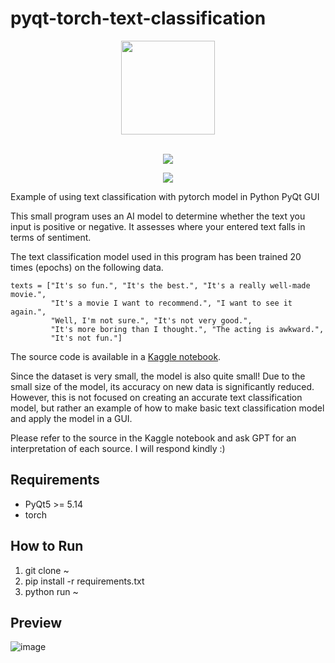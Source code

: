 # pyqt-torch-text-classification
<div align="center">
  <img src="https://user-images.githubusercontent.com/55078043/229002952-9afe57de-b0b6-400f-9628-b8e0044d3f7b.png" width="150px" height="150px"><br/><br/>
  
  [![](https://dcbadge.vercel.app/api/server/cHekprskVE)](https://discord.gg/cHekprskVE)

  [![](https://img.shields.io/badge/한국어-readme-green)](https://github.com/yjg30737/pyqt-openai/blob/main/README.kr.md)
</div>

Example of using text classification with pytorch model in Python PyQt GUI

This small program uses an AI model to determine whether the text you input is positive or negative. It assesses where your entered text falls in terms of sentiment.

The text classification model used in this program has been trained 20 times (epochs) on the following data.

```
texts = ["It's so fun.", "It's the best.", "It's a really well-made movie.", 
         "It's a movie I want to recommend.", "I want to see it again.", 
         "Well, I'm not sure.", "It's not very good.", 
         "It's more boring than I thought.", "The acting is awkward.", 
         "It's not fun."]
```

The source code is available in a <a href="https://www.kaggle.com/code/yoonjunggyu/pytorch-text-classification">Kaggle notebook</a>.

Since the dataset is very small, the model is also quite small! Due to the small size of the model, its accuracy on new data is significantly reduced. However, this is not focused on creating an accurate text classification model, but rather an example of how to make basic text classification model and apply the model in a GUI.

Please refer to the source in the Kaggle notebook and ask GPT for an interpretation of each source. I will respond kindly :)

## Requirements
* PyQt5 >= 5.14
* torch

## How to Run
1. git clone ~
2. pip install -r requirements.txt
3. python run ~

## Preview
![image](https://github.com/yjg30737/pyqt-torch-text-classification/assets/55078043/4b3941e3-9a51-4b62-9a05-ca0bc929a936)
